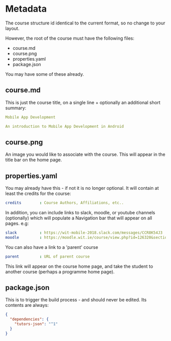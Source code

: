 # Metadata

The course structure id identical to the current format, so no change to your layout.

However, the root of the course must have the following files:

- course.md
- course.png
- properties.yaml
- package.json

You may have some of these already.

## course.md

This is just the course title, on a single line + optionally an additional short summary:

~~~yaml
Mobile App Development

An introduction to Mobile App Development in Android
~~~

## course.png

An image you would like to associate with the course. This will appear in the title bar on the home page.

## properties.yaml

You may already have this - if not it is no longer optional. It will contain at least the credits for the course:

~~~yaml
credits        : Course Authors, Affiliations, etc..
~~~

In addition, you can include links to slack, moodle, or youtube channels (optionally) which will populate a Navigation bar that will appear on all pages. e.g:

~~~yaml
slack          : https://wit-mobile-2018.slack.com/messages/CCR8K54J3
moodle         : https://moodle.wit.ie/course/view.php?id=126320&section=3
~~~

You can also have a link to a 'parent' course

~~~yaml
parent         : URL of parent course
~~~

This link will appear on the course home page, and take the student to another course (perhaps a programme home page).

## package.json

This is to trigger the build process - and should never be edited. Its contents are always:

~~~json
{
  "dependencies": {
    "tutors-json": "^1"
  }
}
~~~
